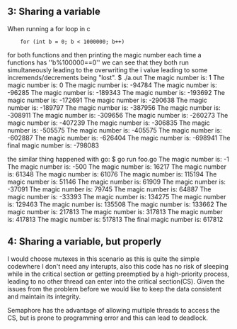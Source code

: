 3: Sharing a variable
---------------------
When running a for loop in c
```
    for (int b = 0; b < 1000000; b++)
```
for both functions and then printing the magic number each time a functions has ''b%100000==0'' we can see that they both run simultaneously leading to the overwriting the i value leading to some incremends/decrements being "lost". 
$ ./a.out 
The magic number is: 1
The magic number is: 0
The magic number is: -94784
The magic number is: -96285
The magic number is: -189343
The magic number is: -193692
The magic number is: -172691
The magic number is: -290638
The magic number is: -189797
The magic number is: -387956
The magic number is: -308911
The magic number is: -309656
The magic number is: -260273
The magic number is: -407239
The magic number is: -306835
The magic number is: -505575
The magic number is: -405575
The magic number is: -602887
The magic number is: -626404
The magic number is: -698941
The final magic number is: -798083

the similar thing happened with go:
$ go run foo.go 
The magic number is: -1
The magic number is: -500
The magic number is: 16217
The magic number is: 61348
The magic number is: 61076
The magic number is: 115194
The magic number is: 51146
The magic number is: 61909
The magic number is: -37091
The magic number is: 79745
The magic number is: 64887
The magic number is: -33393
The magic number is: 134275
The magic number is: 129463
The magic number is: 135508
The magic number is: 133662
The magic number is: 217813
The magic number is: 317813
The magic number is: 417813
The magic number is: 517813
The final magic number is: 617812


4: Sharing a variable, but properly
-----------------------------------

I would choose mutexes in this scenario as this is quite the simple codewhere I don't need any interupts, also this code has no risk of sleeping while in the critical section or getting preemptied by a high-priority process, leading to no other thread can enter into the critical section(CS). Given the issues from the problem before we would like to keep the data consistent and maintain its integrity.

Semaphore has the advantage of allowing multiple threads to access the CS, but is prone to programming error and this can lead to deadlock.